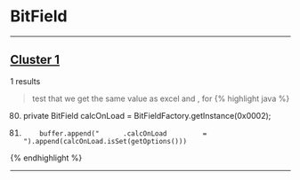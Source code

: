 # BitField

***

## [Cluster 1](./1)
1 results
> test that we get the same value as excel and , for 
{% highlight java %}
80. private BitField          calcOnLoad = BitFieldFactory.getInstance(0x0002);
516.         buffer.append("      .calcOnLoad         = ").append(calcOnLoad.isSet(getOptions()))
{% endhighlight %}

***

